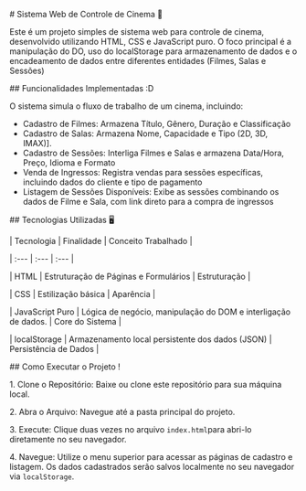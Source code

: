 \# Sistema Web de Controle de Cinema 🎥



Este é um projeto simples de sistema web para controle de cinema, desenvolvido utilizando HTML, CSS e JavaScript puro. O foco principal é a manipulação do DO, uso do localStorage para armazenamento de dados e o encadeamento de dados entre diferentes entidades (Filmes, Salas e Sessões)



\## Funcionalidades Implementadas :D 



O sistema simula o fluxo de trabalho de um cinema, incluindo:



* Cadastro de Filmes: Armazena Título, Gênero, Duração e Classificação
* Cadastro de Salas: Armazena Nome, Capacidade e Tipo (2D, 3D, IMAX)].
* Cadastro de Sessões: Interliga Filmes e Salas e armazena Data/Hora, Preço, Idioma e Formato
* Venda de Ingressos: Registra vendas para sessões específicas, incluindo dados do cliente e tipo de pagamento
* Listagem de Sessões Disponíveis: Exibe as sessões combinando os dados de Filme e Sala, com link direto para a compra de ingressos



\## Tecnologias Utilizadas 🖥️



| Tecnologia | Finalidade | Conceito Trabalhado |

| :--- | :--- | :--- |

| HTML | Estruturação de Páginas e Formulários  | Estruturação |

| CSS | Estilização básica | Aparência |

| JavaScript Puro | Lógica de negócio, manipulação do DOM e interligação de dados. | Core do Sistema |

| localStorage | Armazenamento local persistente dos dados (JSON) | Persistência de Dados |



\## Como Executar o Projeto !



1\.  Clone o Repositório: Baixe ou clone este repositório para sua máquina local.

2\.  Abra o Arquivo: Navegue até a pasta principal do projeto.

3\.  Execute: Clique duas vezes no arquivo `index.html`para abri-lo diretamente no seu navegador.

4\.  Navegue: Utilize o menu superior para acessar as páginas de cadastro e listagem. Os dados cadastrados serão salvos localmente no seu navegador via `localStorage`.

